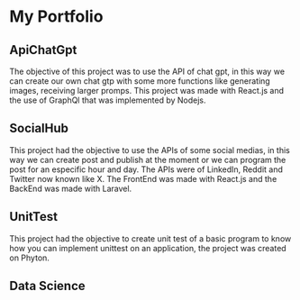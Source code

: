 # My Portfolio


## ApiChatGpt

The objective of this project was to use the API of chat gpt, in this way we can create our own chat gtp with some more functions like generating images, receiving larger promps. This project was made with React.js and the use of GraphQl that was implemented by Nodejs.

## SocialHub

This project had the objective to use the APIs of some social medias, in this way we can create post and publish at the moment or we can program the post for an especific hour and day. The APIs were of LinkedIn, Reddit and Twitter now known like X. The FrontEnd was made with React.js and the BackEnd was made with Laravel.


## UnitTest

This project had the objective to create unit test of a basic program to know how you can implement unittest on an application, the project was created on Phyton.

## Data Science


